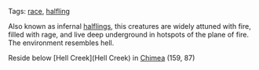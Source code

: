 Tags: [race](Races), [halfling](Halflings)

Also known as infernal [halflings](Halflings), this creatures are widely attuned with fire, filled with rage, and live deep underground in hotspots of the plane of fire. The environment resembles hell.

Reside below [Hell Creek](Hell Creek) in [Chimea](Chimea) (159, 87)